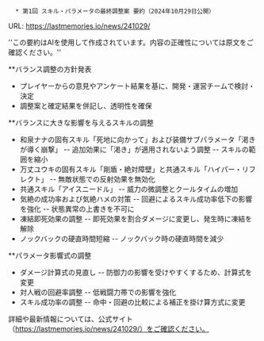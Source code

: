 
      * 第1回 スキル・パラメータの最終調整案 要約（2024年10月29日公開）
URL: https://lastmemories.io/news/241029/

''この要約はAIを使用して作成されています。内容の正確性については原文をご確認ください。''

**バランス調整の方針発表
- プレイヤーからの意見やアンケート結果を基に、開発・運営チームで検討・決定
- 調整案と確定結果を併記し、透明性を確保

**バランスに大きな影響を与えるスキルの調整
- 和泉ナナの固有スキル「死地に向かって」および装備サブパラメータ「渇きが導く崩撃」
-- 追加効果に「渇き」が適用されないよう調整
-- スキルの範囲を縮小
- 万丈ユウキの固有スキル「剛盾・絶対障壁」と共通スキル「ハイパー・リフレクト」
-- 無敵状態での反射効果を無効化
- 共通スキル「アイスニードル」
-- 威力の微調整とクールタイムの増加
- 気絶の成功率および気絶ハメの対策
-- 回避によるスキル成功率低下の影響を強化
-- 状態異常の上書きを不可に
- 凍結即死効果の調整
-- 即死効果を割合ダメージに変更し、発生時に凍結を解除
- ノックバックの硬直時間短縮
-- ノックバック時の硬直時間を減少

**パラメータ影響式の調整
- ダメージ計算式の見直し
-- 防御力の影響を受けやすくするため、計算式を変更
- 対人戦の回避率調整
-- 低戦闘力帯での影響を強化
- スキル成功率の調整
-- 命中・回避の比較による補正を掛け算方式に変更

詳細や最新情報については、公式サイト（https://lastmemories.io/news/241029/）をご確認ください。    